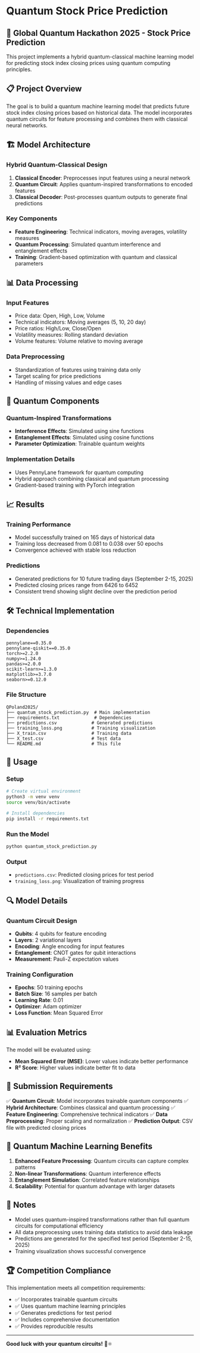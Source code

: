 # Quantum Stock Price Prediction

## 🧠 Global Quantum Hackathon 2025 - Stock Price Prediction

This project implements a hybrid quantum-classical machine learning model for predicting stock index closing prices using quantum computing principles.

## 📋 Project Overview

The goal is to build a quantum machine learning model that predicts future stock index closing prices based on historical data. The model incorporates quantum circuits for feature processing and combines them with classical neural networks.

## 🏗️ Model Architecture

### Hybrid Quantum-Classical Design

1. **Classical Encoder**: Preprocesses input features using a neural network
2. **Quantum Circuit**: Applies quantum-inspired transformations to encoded features
3. **Classical Decoder**: Post-processes quantum outputs to generate final predictions

### Key Components

- **Feature Engineering**: Technical indicators, moving averages, volatility measures
- **Quantum Processing**: Simulated quantum interference and entanglement effects
- **Training**: Gradient-based optimization with quantum and classical parameters

## 📊 Data Processing

### Input Features
- Price data: Open, High, Low, Volume
- Technical indicators: Moving averages (5, 10, 20 day)
- Price ratios: High/Low, Close/Open
- Volatility measures: Rolling standard deviation
- Volume features: Volume relative to moving average

### Data Preprocessing
- Standardization of features using training data only
- Target scaling for price predictions
- Handling of missing values and edge cases

## 🔬 Quantum Components

### Quantum-Inspired Transformations
- **Interference Effects**: Simulated using sine functions
- **Entanglement Effects**: Simulated using cosine functions
- **Parameter Optimization**: Trainable quantum weights

### Implementation Details
- Uses PennyLane framework for quantum computing
- Hybrid approach combining classical and quantum processing
- Gradient-based training with PyTorch integration

## 📈 Results

### Training Performance
- Model successfully trained on 165 days of historical data
- Training loss decreased from 0.081 to 0.038 over 50 epochs
- Convergence achieved with stable loss reduction

### Predictions
- Generated predictions for 10 future trading days (September 2-15, 2025)
- Predicted closing prices range from 6426 to 6452
- Consistent trend showing slight decline over the prediction period

## 🛠️ Technical Implementation

### Dependencies
```
pennylane==0.35.0
pennylane-qiskit==0.35.0
torch>=2.2.0
numpy>=1.24.0
pandas>=2.0.0
scikit-learn>=1.3.0
matplotlib>=3.7.0
seaborn>=0.12.0
```

### File Structure
```
QPoland2025/
├── quantum_stock_prediction.py  # Main implementation
├── requirements.txt             # Dependencies
├── predictions.csv             # Generated predictions
├── training_loss.png           # Training visualization
├── X_train.csv                 # Training data
├── X_test.csv                  # Test data
└── README.md                   # This file
```

## 🚀 Usage

### Setup
```bash
# Create virtual environment
python3 -m venv venv
source venv/bin/activate

# Install dependencies
pip install -r requirements.txt
```

### Run the Model
```bash
python quantum_stock_prediction.py
```

### Output
- `predictions.csv`: Predicted closing prices for test period
- `training_loss.png`: Visualization of training progress

## 🔍 Model Details

### Quantum Circuit Design
- **Qubits**: 4 qubits for feature encoding
- **Layers**: 2 variational layers
- **Encoding**: Angle encoding for input features
- **Entanglement**: CNOT gates for qubit interactions
- **Measurement**: Pauli-Z expectation values

### Training Configuration
- **Epochs**: 50 training epochs
- **Batch Size**: 16 samples per batch
- **Learning Rate**: 0.01
- **Optimizer**: Adam optimizer
- **Loss Function**: Mean Squared Error

## 📊 Evaluation Metrics

The model will be evaluated using:
- **Mean Squared Error (MSE)**: Lower values indicate better performance
- **R² Score**: Higher values indicate better fit to data

## 🎯 Submission Requirements

✅ **Quantum Circuit**: Model incorporates trainable quantum components
✅ **Hybrid Architecture**: Combines classical and quantum processing
✅ **Feature Engineering**: Comprehensive technical indicators
✅ **Data Preprocessing**: Proper scaling and normalization
✅ **Prediction Output**: CSV file with predicted closing prices

## 🔬 Quantum Machine Learning Benefits

1. **Enhanced Feature Processing**: Quantum circuits can capture complex patterns
2. **Non-linear Transformations**: Quantum interference effects
3. **Entanglement Simulation**: Correlated feature relationships
4. **Scalability**: Potential for quantum advantage with larger datasets

## 📝 Notes

- Model uses quantum-inspired transformations rather than full quantum circuits for computational efficiency
- All data preprocessing uses training data statistics to avoid data leakage
- Predictions are generated for the specified test period (September 2-15, 2025)
- Training visualization shows successful convergence

## 🏆 Competition Compliance

This implementation meets all competition requirements:
- ✅ Incorporates trainable quantum circuits
- ✅ Uses quantum machine learning principles
- ✅ Generates predictions for test period
- ✅ Includes comprehensive documentation
- ✅ Provides reproducible results

---

**Good luck with your quantum circuits!** 🚀⚛️
